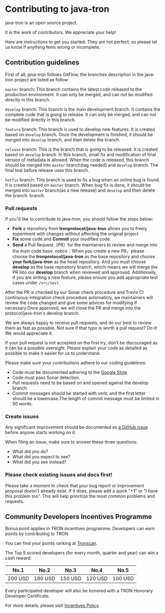 # Contributing to java-tron

java-tron is an open source project.

It is the work of contributors. We appreciate your help!

Here are instructions to get you started. They are not perfect, so
please let us know if anything feels wrong or incomplete.

## Contribution guidelines
First of all, java-tron follows GitFlow, the branches description in the java-tron project are listed as follow:

``master`` branch:
This branch contains the latest code released to the production environment. It can only be merged, and can not be modified directly in this branch.

``develop`` branch:
This branch is the main development branch. It contains the complete code that is going to release. It can only be merged, and can not be modified directly in this branch.

``feature`` branch:
This branch is used to develop new features. It is created based on ``develop`` branch. Once the development is finished, it should be merged into ``develop`` branch, and then delete the branch.

``release`` branch:
This is the branch that is going to be released. It is created based on ``develop`` branch. In this branch, small fix and modification of final version of metadata is allowed. When the code is released, this branch should be merged into ``master`` branch(tag needed) and ``develop`` branch. The final test before release uses this branch.

``hotfix`` branch:
This branch is used to fix a bug when an online bug is found. It is created based on ``master`` branch. When bug fix is done, it should be merged into ``master`` branch(as a new release) and ``develop`` and then delete the branch. branch.

### Pull requests

If you'd like to contribute to java-tron, you should follow the steps below:
- **Fork** a repository from **tronprotocol/java-tron** allows you to freely experiment with changes without affecting the original project
- **Fix** some code and **Commit** your modified code.
- **Send** a Pull Request（PR）for the maintainers to review and merge into the main code base.
  *notice*：When you create a new PR，please choose the **tronprotocol/java-tron** as the base repository and choose **your fork/java-tron** as the head repository.
  And you must choose **develop** as the base repository branch, which means we will merge the PR into our **develop** branch when reviewed and approved.
  Additionally, if you are writing a new feature, please ensure you add appropriate test cases under ``/src/test``.

After the PR is checked by our Sonar check procedure and Travis CI continuous-integration check procedure automaticly,
we maintainers will review the code changed and give some advices for modifying if necessary.Once approved,
we will close the PR and merge into the protocol/java-tron's develop branch.

We are always happy to receive pull requests, and do our best to
review them as fast as possible. Not sure if that typo is worth a pull
request? Do it! We would appreciate it.

If your pull request is not accepted on the first try, don't be
discouraged as it can be a possible oversight. Please explain your code as
detailed as possible to make it easier for us to understand.

Please make sure your contributions adhere to our coding guidelines:

- Code must be documented adhering to the [Google Style](https://google.github.io/styleguide/javaguide.html)
- Code must pass Sonar detection.
- Pull requests need to be based on and opened against the develop branch.
- Commit messages should be started with verb, and the first letter should be a lowercase.The length of commit message
must be limited in 50 words.
### Create issues

Any significant improvement should be documented as [a GitHub
issue](https://github.com/tronprotocol/java-tron/issues) before anyone
starts working on it.

When filing an issue, make sure to answer these three questions:

- What did you do?
- What did you expect to see?
- What did you see instead?

### Please check existing issues and docs first!

Please take a moment to check that your bug report or improvement proposal
doesn't already exist. If it does, please add a quick "+1" or "I have this problem too".
This will help prioritize the most common problems and requests.

## Community Developers Incentives Programme

Bonus point applies in TRON incentives programme. Developers can earn points by contributing to TRON.

You can find your points ranking at  [Tronscan](https://tronscan.org/#/developersreward).

The Top 5 scored developers (for every month, quarter and year) can win a cash reward:

|No.1|No.2|No.3|No.4|No.5|
|--|--|--|--|--|
|200 USD|180 USD|150 USD|120 USD|100 USD|

Every participated developer will also be honored with a TRON Honorary Developer Certificate.

For more details, please visit [Incentives Policy](https://tronprotocol.github.io/documentation-en/developers/incentives/).
